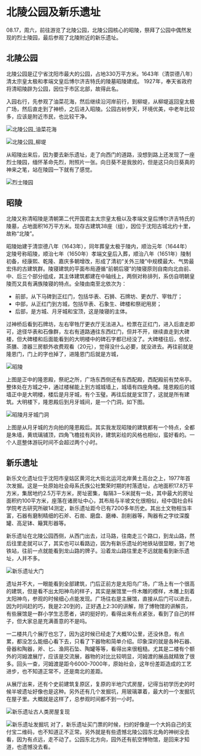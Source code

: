 # 北陵公园及新乐遗址


08.17，周六，前往游览了北陵公园，北陵公园核心的昭陵，祭拜了公园中偶然发现的烈士陵园，最后参观了北陵附近的新乐遗址。

## 北陵公园

北陵公园是辽宁省沈阳市最大的公园，占地330万平方米。1643年（清崇德八年）清太宗皇太极和孝端文皇后博尔济吉特氏的陵墓昭陵建成。 1927年，奉天省政府将清昭陵辟为公园，因位于市区北部，故得此名。

入园右行，先参观了油菜花海，然后继续沿河岸前行，到柳堤，从柳堤返回皇太极广场，然后直走到了神桥，之后进入昭陵。公园古树参天，环境优美，中老年比较多，应该是附近市民，也比较干净。

![北陵公园_油菜花海](/images/游记-北陵公园及新乐遗址/63219051-29b07580-c19c-11e9-9726-5320b572fc98.jpg)

![北陵公园_柳堤](/images/游记-北陵公园及新乐遗址/63219050-2917df00-c19c-11e9-8a38-2b2bd4511769.jpg)

从昭陵出来后，因为要去新乐遗址，走了向西门的道路，没想到路上还发现了一座烈士陵园，缅怀革命先烈，附照片一张。向日葵不是我放的，但是这只向日葵真的神来之笔，站在陵园一下就有了感觉。

![烈士陵园](/images/游记-北陵公园及新乐遗址/63219052-2b7a3900-c19c-11e9-99c9-10461f9be58e.jpg)

## 昭陵

北陵又称清昭陵是清朝第二代开国君主太宗皇太极以及孝端文皇后博尔济吉特氏的陵墓，占地面积16万平方米。现存古建筑38座（组），因位于沈阳古城北约十里，故称“北陵”。

昭陵始建于清崇德八年（1643年），同年葬皇太极于陵内，顺治元年（1644年）定陵号称昭陵，顺治七年（1650年）孝端文皇后入葬，顺治八年（1651年）陵制初备，经康熙、乾隆、嘉庆多朝增改，形成了清初“关外三陵”中规模最大、气势最宏伟的古建筑群。陵寝建筑的平面布局遵循“前朝后寝”的陵寝原则自南向北由前、中、后三个部分组成，其主体建筑都建在中轴线上，两侧对称排列，系仿自明朝皇陵而又具有满族陵寝的特点。全陵由南至北依次为：

- 前部，从下马碑到正红门，包括华表、石狮、石牌坊、更衣厅、宰牲厅；
- 中部，从正红门到方城，包括华表、石象生、碑楼和祭祀用房；
- 后部，是方城、月牙城和宝顶，这是陵寝的主体。

过神桥后看到石牌坊，左右宰牲厅更衣厅无法进入。检票在正红门，进入后直走即可，途径华表和石像群，左右有道路通往东西红门，但并不开，继续直走到大碑楼，但大碑楼和后面能看到的大明楼中的碑石字都已经没了。大碑楼往后，依仗、茶膳、漆器三房额外收费观看（20元），觉得没什么必要，就没进去。再往前就是隆恩门，门上的字也掉了，进隆恩门后就是方城，

![昭陵](/images/游记-北陵公园及新乐遗址/63219056-2fa65680-c19c-11e9-9f19-6a79e3aa3506.jpg)

上图是正中的隆恩殿，祭祀之所，广场东西侧还有东西配殿，西配殿前有焚帛亭。整体处在方城之中，通过楼梯能上到方城城墙上，城墙有四座角楼。隆恩殿后的城墙正中是大明楼，楼后是月牙城，有个玉璧。再往后就是宝顶了，这就是所有建筑。大明楼下，隆恩殿后到月牙城间，是一个门洞，如下图。

![昭陵月牙城门洞](/images/游记-北陵公园及新乐遗址/63219058-37fe9180-c19c-11e9-80ae-39218e2fbe76.jpg)

上图是从月牙城的方向拍的隆恩殿后。其实我发现昭陵的建筑都有一个特点，全都是朱墙，黄琉璃铺顶，四角飞檐挂有风铃，建筑彩绘的风格也相似，蛮好看的。一个人逛整体游玩时间不会超过两个小时。

## 新乐遗址

新乐文化遗址位于沈阳市皇姑区黄河北大街北运河北岸黄土高台之上，1977年首次发掘。这是一处原始社会母系氏族公社繁荣时期的村落遗址，占地面积17.8万平方米，集居地约2.5万平方米，房址密集，每隔3－5米就有一处，其中最大的房址面积约100平方米，座落在诸房址中心，其布局与半坡文化很相似，经中国社会科学院考古研究所碳14测定，新乐遗址距今已有7200多年历史。其出土文物相当丰富，石器有磨制精细的石斧、石凿、磨盘、磨棒、刮削器等，陶器有之字纹深腹罐、高足钵、簸箕形器等。

新乐遗址在北陵公园西侧，从西门出去，过马路，往南走三个路口，到龙山路，然后往里走就可以了，其实也可以看路边，因为有新乐遗址的地铁站很显眼，到了地铁站，往前一点就能看到龙山路的牌子。沿着龙山路往里走不远就能看到新乐遗址，人并不多。

![新乐遗址大门](/images/游记-北陵公园及新乐遗址/新乐遗址_2019(04).jpg)

遗址并不大，一眼能看到全部建筑，门后正前方是太阳鸟广场，广场上有一个很高的建筑，但是看不出太阳神鸟的样子，其实是展馆里一件木雕的模样，木雕上刻着太阳神鸟，参观的时候细心点能发现。广场往右是主展馆，直接从后门可以进去，因为时间赶的巧，我是2:20到的，正好遇上2:30的讲解，除了博物馆的讲解员，有些展馆是一群小学生志愿者，讲的挺好的，看得出来有点紧张，看到了自己的样子，但大家总是充满善意的不是吗。

一二楼共几个展厅也忘了，因为这时候已经走了大概10公里，还没休息，有点累，都没怎么能细心看下去，只看了下器物和简单介绍。印象深的就是各种石器、骨器和陶器，斧、匕、渔网石坠、陶罐等等，看得出来很粗糙。尤其是二楼有个额外的河姆渡展厅，应该是交流展，器物的对比比较明显，河姆渡的展品就精致了很多。回头一查，河姆渡是距今6000-7000年，原始社会，这年份差距造成的工艺进步，也不知道正常不，还是南北的差距。

从展厅出来，还有个史前建筑复原区，复原的半地穴式房屋，记得当初学历史的时候半坡遗址好像也是这种。另外还有几个发掘坑，用玻璃罩着，最大的一个发掘坑在屋子里。大概就是这样了，总参观时间都不到一小时。

![新乐遗址古人类房屋复现](/images/游记-北陵公园及新乐遗址/新乐遗址_2019(02).jpg)

![新乐遗址发掘坑](/images/游记-北陵公园及新乐遗址/63219054-2ddc9300-c19c-11e9-84ee-f1e194e52b95.jpg)
对了，新乐遗址买门票的时候，扫的好像是一个大妈自己的支付宝二维码，也不知道正不正常。另外就是有些遗憾北陵公园东北角的神树没去看，因为有点远，走不动了。公园东北方向，园外还有航空博物馆，是回来才知道，也遗憾没去看。
